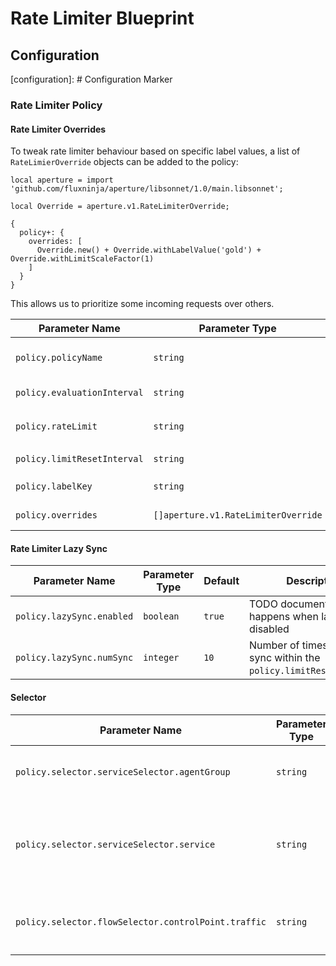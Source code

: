 # Rate Limiter Blueprint

## Configuration

[configuration]: # Configuration Marker

### Rate Limiter Policy

#### Rate Limiter Overrides

To tweak rate limiter behaviour based on specific label values, a list of `RateLimierOverride` objects
can be added to the policy:

```jsonnet
local aperture = import 'github.com/fluxninja/aperture/libsonnet/1.0/main.libsonnet';

local Override = aperture.v1.RateLimiterOverride;

{
  policy+: {
    overrides: [
      Override.new() + Override.withLabelValue('gold') + Override.withLimitScaleFactor(1)
    ]
  }
}

```

This allows us to prioritize some incoming requests over others.

| Parameter Name              | Parameter Type                      | Default      | Description                                                 |
| --------------------------- | ----------------------------------- | ------------ | ----------------------------------------------------------- |
| `policy.policyName`         | `string`                            | `(required)` | An unique name for the policy created by this blueprint     |
| `policy.evaluationInterval` | `string`                            | `"0.5s"`     | How often should the policy be re-evaluated                 |
| `policy.rateLimit`          | `string`                            | `(required)` | How many requests per `policy.limitResetInterval` to accept |
| `policy.limitResetInterval` | `string`                            | `"1s"`       | The window for `policy.rateLimit`                           |
| `policy.labelKey`           | `string`                            | `(required)` | What flow label to use for rate limiting                    |
| `policy.overrides`          | `[]aperture.v1.RateLimiterOverride` | `[]`         | A list of overrides for the rate limiter                    |

#### Rate Limiter Lazy Sync

| Parameter Name            | Parameter Type | Default | Description                                                          |
| ------------------------- | -------------- | ------- | -------------------------------------------------------------------- |
| `policy.lazySync.enabled` | `boolean`      | `true`  | TODO document what happens when lazy sync is disabled                |
| `policy.lazySync.numSync` | `integer`      | `10`    | Number of times to lazy sync within the `policy.limitResetInterval`. |

#### Selector

| Parameter Name                                      | Parameter Type | Default      | Description                                                                 |
| --------------------------------------------------- | -------------- | ------------ | --------------------------------------------------------------------------- |
| `policy.selector.serviceSelector.agentGroup`        | `string`       | `"default"`  | Which agents to install this policy on                                      |
| `policy.selector.serviceSelector.service`           | `string`       | `(required)` | A fully-qualified domain name of the service that this policy will apply to |
| `policy.selector.flowSelector.controlPoint.traffic` | `string`       | `"ingress"`  | Whether to control `ingress` or `egress` traffic                            |
